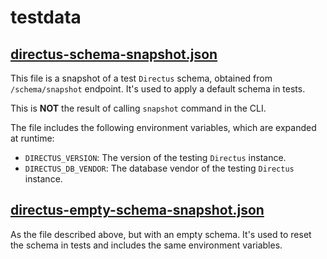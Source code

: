 # testdata

## [directus-schema-snapshot.json](./directus-schema-snapshot.json)

This file is a snapshot of a test `Directus` schema, obtained from `/schema/snapshot` endpoint.
It's used to apply a default schema in tests.

This is **NOT** the result of calling `snapshot` command in the CLI.

The file includes the following environment variables, which are expanded at runtime:

-   `DIRECTUS_VERSION`: The version of the testing `Directus` instance.
-   `DIRECTUS_DB_VENDOR`: The database vendor of the testing `Directus` instance.

## [directus-empty-schema-snapshot.json](./directus-empty-schema-snapshot.json)

As the file described above, but with an empty schema.
It's used to reset the schema in tests and includes the same environment variables.
